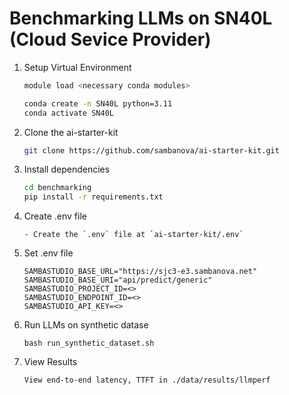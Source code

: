 # Benchmarking LLMs on SN40L (Cloud Sevice Provider)


1. Setup Virtual Environment 

    ```bash
    module load <necessary conda modules>

    conda create -n SN40L python=3.11
    conda activate SN40L
    ```

2. Clone the ai-starter-kit 

    ```bash
    git clone https://github.com/sambanova/ai-starter-kit.git
    ```

3. Install dependencies 

    ```bash
    cd benchmarking
    pip install -r requirements.txt
    ```

4. Create .env file

    ```
    - Create the `.env` file at `ai-starter-kit/.env`
    ```

5. Set .env file

    ```
    SAMBASTUDIO_BASE_URL="https://sjc3-e3.sambanova.net"
    SAMBASTUDIO_BASE_URI="api/predict/generic"
    SAMBASTUDIO_PROJECT_ID=<>
    SAMBASTUDIO_ENDPOINT_ID=<>
    SAMBASTUDIO_API_KEY=<>
    ```


6. Run LLMs on synthetic datase

    ```
    bash run_synthetic_dataset.sh
    ```


7. View Results

    ```
    View end-to-end latency, TTFT in ./data/results/llmperf
    ```

